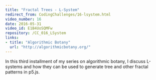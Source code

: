 ```yaml
---
title: "Fractal Trees - L-System"
redirect_from: CodingChallenges/16-lsystem.html
video_number: 16
date: 2016-05-31
video_id: E1B4UoSQMFw
repository: /CC_016_LSystem
links:
- title: "Algorithmic Botany"
  url: "http://algorithmicbotany.org/"
---
```


In this third installment of my series on algorithmic botany, I discuss L-systems and how they can be used to generate tree and other fractal patterns in p5.js.
